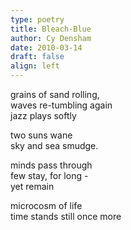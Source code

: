 ```yaml
---
type: poetry
title: Bleach-Blue
author: Cy Densham
date: 2010-03-14
draft: false
align: left
---
```


grains of sand rolling,\
waves re-tumbling again\
jazz plays softly

two suns wane\
sky and sea smudge.

minds pass through\
few stay, for long -\
yet remain

microcosm of life\
time stands still once more
